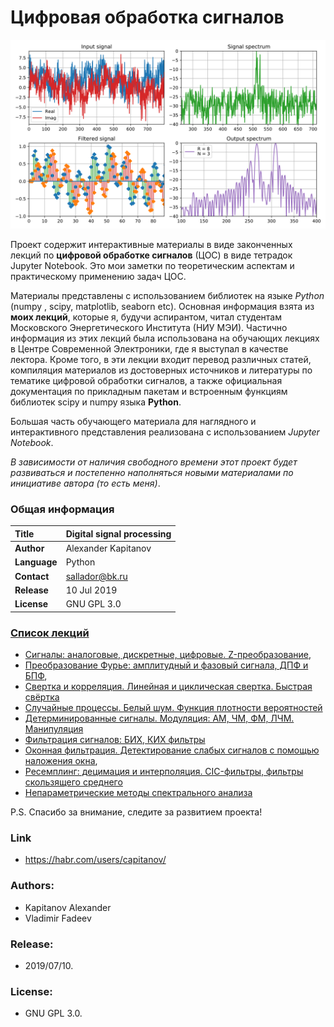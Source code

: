 # Цифровая обработка сигналов

![Digital signal processing](img/cic_signal.svg "Improve your skills in DSP!")

Проект содержит интерактивные материалы в виде законченных лекций по **цифровой обработке сигналов** (ЦОС) в виде тетрадок Jupyter Notebook. Это мои заметки по теоретическим аспектам и практическому применению задач ЦОС.  

Материалы представлены с использованием библиотек на языке *Python* (numpy , scipy, matplotlib, seaborn etc). Основная информация взята из **моих лекций**, которые я, будучи аспирантом, читал студентам Московского Энергетического Института (НИУ МЭИ). Частично информация из этих лекций была использована на обучающих лекциях в Центре Современной Электроники, где я выступал в качестве лектора. Кроме того, в эти лекции входит перевод различных статей, компиляция материалов из достоверных источников и литературы по тематике цифровой обработки сигналов, а также официальная документация по прикладным пакетам и встроенным функциям библиотек scipy и numpy языка **Python**.  

Большая часть обучающего материала для наглядного и интерактивного представления реализована с использованием *Jupyter Notebook*.  

*В зависимости от наличия свободного времени этот проект будет развиваться и постепенно наполняться новыми материалами по инициативе автора (то есть меня)*.  

### Общая информация 

| **Title**     | Digital signal processing |
| :-- | :-- |
| **Author**    | Alexander Kapitanov       |
| **Language**  | Python                    |
| **Contact**   | sallador@bk.ru            |
| **Release**   | 10 Jul 2019               |
| **License**   | GNU GPL 3.0               |

### [Список лекций](https://github.com/capitanov/dsp-theory/tree/master/src "DSP courses")

- [Сигналы: аналоговые, дискретные, цифровые. Z-преобразование](https://github.com/capitanov/dsp-theory/blob/master/src/dsp_theory_1_signals.ipynb "Signals, analog, digital, Z-transform"),
- [Преобразование Фурье: амплитудный и фазовый сигнала, ДПФ и БПФ](https://github.com/capitanov/dsp-theory/blob/master/src/dsp_theory_2_spectrum.ipynb "Discrete Fourier Transform. FFT, IFFT"),
- [Свертка и корреляция. Линейная и циклическая свертка. Быстрая свёртка](https://github.com/capitanov/dsp-theory/blob/master/src/dsp_theory_3_convolution.ipynb "Correlation, convolution: linear / circular / fast")
- [Случайные процессы. Белый шум. Функция плотности вероятностей](https://github.com/capitanov/dsp-theory/blob/master/src/dsp_theory_4_random_noise.ipynb "Random signals AWGN, Noise")
- [Детерминированные сигналы. Модуляция: АМ, ЧМ, ФМ, ЛЧМ. Манипуляция](https://github.com/capitanov/dsp-theory/blob/master/src/dsp_theory_5_modulation.ipynb "Modulation. AM-, FM-, Chirp signals")
- [Фильтрация сигналов: БИХ, КИХ фильтры](https://github.com/capitanov/dsp-theory/blob/master/src/dsp_theory_6_iir_fir_filters.ipynb "IIR / FIR filters")
- [Оконная фильтрация. Детектирование слабых сигналов с помощью наложения окна](https://github.com/capitanov/dsp-theory/blob/master/src/dsp_theory_7_windows.ipynb "Windows, filtration: Hann, Blackman, Flattop, Kaiser etc."), 
- [Ресемплинг: децимация и интерполяция. CIC-фильтры, фильтры скользящего среднего](https://github.com/capitanov/dsp-theory/blob/master/src/dsp_theory_8_resampling.ipynb "CIC filters, decimation, interpolation, moving average")
- [Непараметрические методы спектрального анализа](https://github.com/capitanov/dsp-theory/blob/master/src/dsp_theory_9_periodogram.ipynb "Spectrum analysis: Welch's Method")


P.S. Спасибо за внимание, следите за развитием проекта!

### Link
  * https://habr.com/users/capitanov/
  
### Authors:
  * Kapitanov Alexander
  * Vladimir Fadeev
  
### Release:
  * 2019/07/10.

### License:
  * GNU GPL 3.0.
